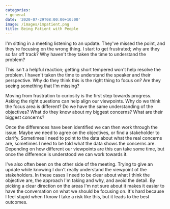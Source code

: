 ```yaml
---
categories:
- general
date: '2020-07-29T08:00:00+10:00'
image: /images/impatient.png
title: Being Patient with People
---
```


I'm sitting in a meeting listening to an update.
They've missed the point, and they're focusing on the wrong thing.
I start to get frustrated; why are they so far off track?
Why haven't they taken the time to understand the problem?

This isn't a helpful reaction; getting short tempered won't help resolve the problem.
I haven't taken the time to understand the speaker and their perspective.
Why do they think this is the right thing to focus on?
Are they seeing something that I'm missing?

Moving from frustration to curiosity is the first step towards progress.
Asking the right questions can help align our viewpoints.
Why do we think the focus area is different?
Do we have the same understanding of the objectives?
What do they know about my biggest concerns?
What are their biggest concerns?

Once the differences have been identified we can then work through the issue.
Maybe we need to agree on the objectives, or find a stakeholder to clarify.
Sometimes I need to point to the data about what the real concerns are, sometimes I need to be told what the data shows the concerns are.
Depending on how different our viewpoints are this can take some time, but once the difference is understood we can work towards it.

I've also often been on the other side of the meeting.
Trying to give an update while knowing I don't really understand the viewpoint of the stakeholders.
In these cases I need to be clear about what I think the objective are, the approach I'm taking and why, and avoid the detail.
By picking a clear direction on the areas I'm not sure about it makes it easier to have the conversation on what we should be focusing on.
It's hard because I feel stupid when I know I take a risk like this, but it leads to the best outcomes.